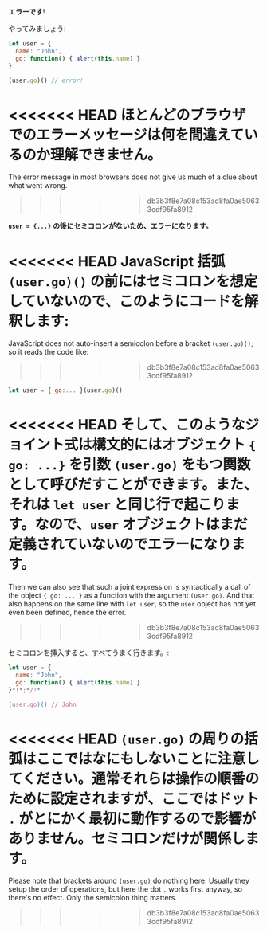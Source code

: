 **エラーです**!

やってみましょう:

```js run
let user = {
  name: "John",
  go: function() { alert(this.name) }
}

(user.go)() // error!
```

<<<<<<< HEAD
ほとんどのブラウザでのエラーメッセージは何を間違えているのか理解できません。
=======
The error message in most browsers does not give us much of a clue about what went wrong.
>>>>>>> db3b3f8e7a08c153ad8fa0ae50633cdf95fa8912

**`user = {...}` の後にセミコロンがないため、エラーになります。**

<<<<<<< HEAD
JavaScript 括弧 `(user.go)()` の前にはセミコロンを想定していないので、このようにコードを解釈します:
=======
JavaScript does not auto-insert a semicolon before a bracket `(user.go)()`, so it reads the code like:
>>>>>>> db3b3f8e7a08c153ad8fa0ae50633cdf95fa8912

```js no-beautify
let user = { go:... }(user.go)()
```

<<<<<<< HEAD
そして、このようなジョイント式は構文的にはオブジェクト `{ go: ...}` を引数 `(user.go)` をもつ関数として呼びだすことができます。また、それは `let user` と同じ行で起こります。なので、`user` オブジェクトはまだ定義されていないのでエラーになります。
=======
Then we can also see that such a joint expression is syntactically a call of the object `{ go: ... }` as a function with the argument `(user.go)`. And that also happens on the same line with `let user`, so the `user` object has not yet even been defined, hence the error.
>>>>>>> db3b3f8e7a08c153ad8fa0ae50633cdf95fa8912

セミコロンを挿入すると、すべてうまく行きます。:

```js run
let user = {
  name: "John",
  go: function() { alert(this.name) }
}*!*;*/!*

(user.go)() // John
```

<<<<<<< HEAD
`(user.go)` の周りの括弧はここではなにもしないことに注意してください。通常それらは操作の順番のために設定されますが、ここではドット `.` がとにかく最初に動作するので影響がありません。セミコロンだけが関係します。
=======
Please note that brackets around `(user.go)` do nothing here. Usually they setup the order of operations, but here the dot `.` works first anyway, so there's no effect. Only the semicolon thing matters.
>>>>>>> db3b3f8e7a08c153ad8fa0ae50633cdf95fa8912
